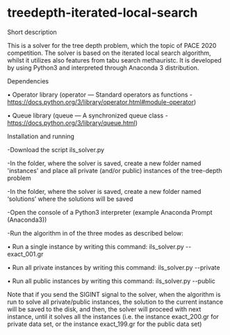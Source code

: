 # treedepth-iterated-local-search

Short description

This is a solver for the tree depth problem, which the topic of PACE 2020 competition. The solver is based on the iterated local search algorithm, whilst it utilizes also features from tabu search methauristc. It is developed by using Python3 and interpreted through Anaconda 3 distribution.

Dependencies

•	Operator library (operator — Standard operators as functions - https://docs.python.org/3/library/operator.html#module-operator)

•	Queue library (queue — A synchronized queue class - https://docs.python.org/3/library/queue.html)

Installation and running

-Download the script ils_solver.py

-In the folder, where the solver is saved, create a new folder named 'instances' and place all private (and/or public) instances of the tree-depth problem 

-In the folder, where the solver is saved, create a new folder named ‘solutions’ where the solutions will be saved

-Open the console of a Python3 interpreter (example Anaconda Prompt (Anaconda3))

-Run the algorithm in of the three modes as described below:

•	Run a single instance by writing this command: ils_solver.py --exact_001.gr

•	Run all private instances by writing this command: ils_solver.py --private

•	Run all public instances by writing this command: ils_solver.py --public

Note that if you send the SIGINT signal to the solver, when the algorithm is run to solve all private/public instances, the solution to the current instance will be saved to the disk, and then, the solver will proceed with next instance, until it solves all the instances (i.e. the instance exact_200.gr for private data set, or  the instance exact_199.gr for the public data set)
